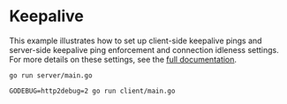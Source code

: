 # Keepalive

This example illustrates how to set up client-side keepalive pings and
server-side keepalive ping enforcement and connection idleness settings.  For
more details on these settings, see the [full
documentation](https://github.com/grpc/grpc-go/tree/master/Documentation/keepalive.md).


```
go run server/main.go
```

```
GODEBUG=http2debug=2 go run client/main.go
```